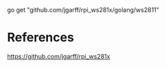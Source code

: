 go get "github.com/jgarff/rpi_ws281x/golang/ws2811"


# References

https://github.com/jgarff/rpi_ws281x
